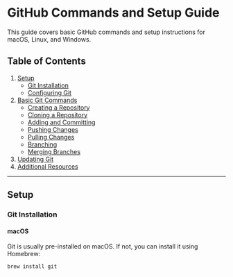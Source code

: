 # GitHub Commands and Setup Guide

This guide covers basic GitHub commands and setup instructions for macOS, Linux, and Windows.

## Table of Contents
1. [Setup](#setup)
   - [Git Installation](#git-installation)
   - [Configuring Git](#configuring-git)
2. [Basic Git Commands](#basic-git-commands)
   - [Creating a Repository](#creating-a-repository)
   - [Cloning a Repository](#cloning-a-repository)
   - [Adding and Committing](#adding-and-committing)
   - [Pushing Changes](#pushing-changes)
   - [Pulling Changes](#pulling-changes)
   - [Branching](#branching)
   - [Merging Branches](#merging-branches)
3. [Updating Git](#updating-git)
4. [Additional Resources](#additional-resources)

---

## Setup

### Git Installation

#### macOS
Git is usually pre-installed on macOS. If not, you can install it using Homebrew:
```bash
brew install git

